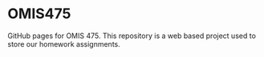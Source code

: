 # OMIS475
GitHub pages for OMIS 475. 
This repository is a web based project used to store our homework assignments.
